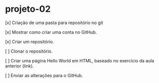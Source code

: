 # projeto-02
[x] Criação de uma pasta para repositório no git
 
[x] Mostrar como criar uma conta no GitHub.

[x] Criar um repositório.

[ ] Clonar o repositório.

[ ] Criar uma página Hello World em HTML, baseado no exercício da aula anterior (link).

[ ] Enviar as alterações para o GitHub.